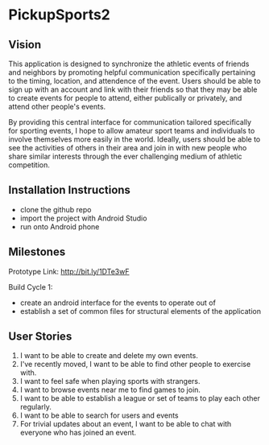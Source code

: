 # PickupSports2
## Vision
This application is designed to synchronize the athletic events of friends and neighbors by promoting helpful communication specifically pertaining to the timing, location, and attendence of the event. Users should be able to sign up with an account and link with their friends so that they may be able to create events for people to attend, either publically or privately, and attend other people's events. 

By providing this central interface for communication tailored specifically for sporting events, I hope to allow amateur sport teams and individuals to involve themselves more easily in the world. Ideally, users should be able to see the activities of others in their area and join in with new people who share similar interests through the ever challenging medium of athletic competition.

## Installation Instructions
 * clone the github repo
 * import the project with Android Studio
 * run onto Android phone

## Milestones
Prototype Link: http://bit.ly/1DTe3wF

Build Cycle 1:
 * create an android interface for the events to operate out of
 * establish a set of common files for structural elements of the application

## User Stories
1. I want to be able to create and delete my own events.
2. I've recently moved, I want to be able to find other people to exercise with.
3. I want to feel safe when playing sports with strangers.
4. I want to browse events near me to find games to join.
5. I want to be able to establish a league or set of teams to play each other regularly.
6. I want to be able to search for users and events
7. For trivial updates about an event, I want to be able to chat with everyone who has joined an event.
